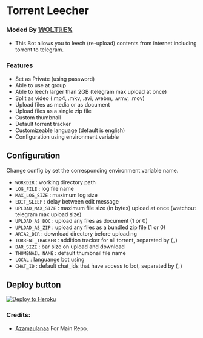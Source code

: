 # Torrent Leecher
### Moded By <a href='https://youtube.com/channel/UCXl_dzFIxfmAlaPtD7AZY7A'>𝕎𝕆𝕃𝕋ℝ𝔼𝕏</a>

- This Bot allows you to leech (re-upload) contents from internet including torrent to telegram.

###  Features

* Set as Private (using password)
* Able to use at group
* Able to leech larger than 2GB (telegram max upload at once)
* Split as video (.mp4, .mkv, .avi, .webm, .wmv, .mov)
* Upload files as media or as document
* Upload files as a single zip file
* Custom thumbnail
* Default torrent tracker
* Customizeable language (default is english)
* Configuration using environment variable

## Configuration

Change config by set the corresponding environment variable name.

* `WORKDIR` : working directory path
* `LOG_FILE` : log file name
* `MAX_LOG_SIZE` : maximum log size
* `EDIT_SLEEP` : delay between edit message
* `UPLOAD_MAX_SIZE` : maximum file size (in bytes) upload at once (watchout telegram max upload size)
* `UPLOAD_AS_DOC` : upload any files as document (1 or 0)
* `UPLOAD_AS_ZIP` : upload any files as a bundled zip file (1 or 0)
* `ARIA2_DIR` : download directory before uploading
* `TORRENT_TRACKER` : addition tracker for all torrent, separated by (`,`)
* `BAR_SIZE` : bar size on upload and download
* `THUMBNAIL_NAME` : default thumbnail file name
* `LOCAL` : languange bot using
* `CHAT_ID` : default chat_ids that have access to bot, separated by (`,`)

## Deploy button

<p><a href="https://heroku.com/deploy?template=https://github.com/deviy99/Hacker-"> <img src="https://www.herokucdn.com/deploy/button.svg" alt="Deploy to Heroku" /></a></p>

### Credits:
- [Azamaulanaa](https://github.com/azamaulanaaa/botkaca) For Main Repo.

